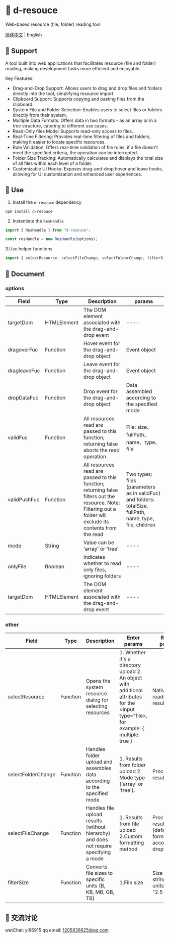 # 🔦 d-resouce

Web-based resource (file, folder) reading tool

[简体中文](README.zh-CN.md) | English

## 🎲 Support

A tool built into web applications that facilitates resource (file and folder) reading, making development tasks more efficient and enjoyable.

Key Features:

- Drag-and-Drop Support: Allows users to drag and drop files and folders directly into the tool, simplifying resource import.
- Clipboard Support: Supports copying and pasting files from the clipboard.
- System File and Folder Selection: Enables users to select files or folders directly from their system.
- Multiple Data Formats: Offers data in two formats - as an array or in a tree structure, catering to different use cases.
- Read-Only files Mode: Supports read-only access to files.
- Real-Time Filtering: Provides real-time filtering of files and folders, making it easier to locate specific resources.
- Rule Validation: Offers real-time validation of file rules; if a file doesn't meet the specified criteria, the operation can be interrupted.
- Folder Size Tracking: Automatically calculates and displays the total size of all files within each level of a folder.
- Customizable UI Hooks: Exposes drag-and-drop hover and leave hooks, allowing for UI customization and enhanced user experiences.

## 🛵 Use

1. Install the `d-resouce` dependency

```shell
npm install d-resouce
```

2. Instantiate the `ResHandle` 

```js
import { ResHandle } from "d-resouce";

const resHandle = new ResHandle(options);
```
3.Use helper functions

```js
import { selectResource, selectFileChange, selectFolderChange, filterSize } from "d-resouce"

```

## 📒 Document

### options

|  Field   | Type  | Description | params |
|  ----  | ----  | ---- | ---- |
| targetDom  | HTMLElement | The DOM element associated with the drag-and-drop event | ---- |
| dragoverFuc  | Function | Hover event for the drag-and-drop object | Event object |
| dragleaveFuc  | Function | Leave event for the drag-and-drop object | Event object |
| dropDataFuc  | Function | Drop event for the drag-and-drop object | Data assembled according to the specified mode |
| validFuc  | Function | All resources read are passed to this function; returning false aborts the read operation | File: size、fullPath、name、type、file |
| validPushFuc  | Function | All resources read are passed to this function; returning false filters out the resource. Note: Filtering out a folder will exclude its contents from the read | Two types: files (parameters as in validFuc) and folders: totalSize, fullPath, name, type, file, children |
| mode  | String | Value can be 'array' or 'tree' | ---- |
| onlyFile  | Boolean | Indicates whether to read only files, ignoring folders | ---- |
| targetDom  | HTMLElement | The DOM element associated with the drag-and-drop event | ---- |

### other
|  Field   | Type  | Description | Enter params | Return params |
|  ----  | ----  | ---- | ---- | ---- |
| selectResource  | Function | Opens the system resource dialog for selecting resources | 1. Whether it's a directory upload 2. An object with additional attributes for the <input type="file>, for example: { multiple: true } | Native reading results |
| selectFolderChange  | Function | Handles folder upload and assembles data according to the specified mode | 1. Results from folder upload 2. Mode type ('array' or 'tree'). | Processed results |
| selectFileChange  | Function | Handles file upload results (without hierarchy) and does not require specifying a mode | 1. Results from file upload 2.Custom formatting method | Processed results (default format according to dropDataFuc) |
| filterSize  | Function | Converts file sizes to specific units (B, KB, MB, GB, TB) | 1.File size | Size as a string with units (e.g., "2.5 MB") |


## 🙌 交流讨论

wetChat: yl66915
qq email: 1205836625@qq.com 
